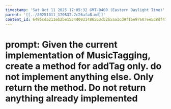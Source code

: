 ```yaml
---
timestamp: 'Sat Oct 11 2025 17:05:32 GMT-0400 (Eastern Daylight Time)'
parent: '[[../20251011_170532.2c26afa8.md]]'
content_id: 6495cda211eb2be1534d0931486563cb2b5aa1cd9f16e97607ee5d8df478a2ae
---
```


# prompt: Given the current implementation of MusicTagging, create a method for addTag only. do not implement anything else. Only return the method. Do not return anything already implemented
